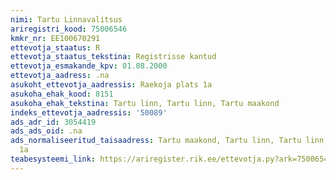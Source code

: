 ```yaml
---
nimi: Tartu Linnavalitsus
ariregistri_kood: 75006546
kmkr_nr: EE100670291
ettevotja_staatus: R
ettevotja_staatus_tekstina: Registrisse kantud
ettevotja_esmakande_kpv: 01.08.2000
ettevotja_aadress: .na
asukoht_ettevotja_aadressis: Raekoja plats 1a
asukoha_ehak_kood: 8151
asukoha_ehak_tekstina: Tartu linn, Tartu linn, Tartu maakond
indeks_ettevotja_aadressis: '50089'
ads_adr_id: 3054419
ads_ads_oid: .na
ads_normaliseeritud_taisaadress: Tartu maakond, Tartu linn, Tartu linn, Raekoja plats
  1a
teabesysteemi_link: https://ariregister.rik.ee/ettevotja.py?ark=75006546&ref=rekvisiidid
---
```

